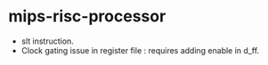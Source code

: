# mips-risc-processor

- slt instruction.
- Clock gating issue in register file : requires adding enable in d_ff.
